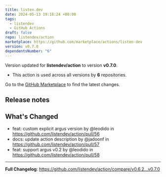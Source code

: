 ```yaml
---
title: listen.dev
date: 2024-05-13 19:18:24 +00:00
tags:
  - listendev
  - GitHub Actions
draft: false
repo: listendev/action
marketplace: https://github.com/marketplace/actions/listen-dev
version: v0.7.0
dependentsNumber: "6"
---
```



Version updated for **listendev/action** to version **v0.7.0**.
- This action is used across all versions by **6** repositories.

Go to the [GitHub Marketplace](https://github.com/marketplace/actions/listen-dev) to find the latest changes.

## Release notes

## What's Changed
* feat: custom explicit argus version by @leodido in https://github.com/listendev/action/pull/56
* docs: update action description by @jadoonf in https://github.com/listendev/action/pull/57
* feat: support argus v0.2 by @leodido in https://github.com/listendev/action/pull/58

---

**Full Changelog**: https://github.com/listendev/action/compare/v0.6.2...v0.7.0
